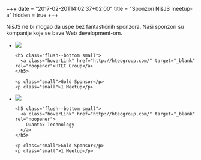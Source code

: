 +++
date = "2017-02-20T14:02:37+02:00"
title = "Sponzori NišJS meetup-a"
hidden = true
+++

NišJS ne bi mogao da uspe bez fantastičnih sponzora. Naši sponzori su kompanije koje se bave Web development-om.

<ul class="sponsors-list">
  <li>
    <div>
      <a href="http://htecgroup.com/" target="_blank" rel="noopener">
      <img src="/images/htec.jpeg"></a>
    </div>

    <h5 class="flush--bottom small">
      <a class="hoverLink" href="http://htecgroup.com/" target="_blank" rel="noopener">HTEC Group</a>
    </h5>

    <p class="small">Gold Sponsor</p>
    <p class="small">1 Meetup</p>
  </li>
  <li>
    <div>
      <a href="http://quantox.com/" target="_blank" rel="noopener">
        <img src="/images/quantox.jpeg">
      </a>
    </div>

    <h5 class="flush--bottom small">
      <a class="hoverLink" href="http://htecgroup.com/" target="_blank" rel="noopener">
        Quantox Technology
      </a>
    </h5>

    <p class="small">Gold Sponsor</p>
    <p class="small">1 Meetup</p>
  </li>
</ul>